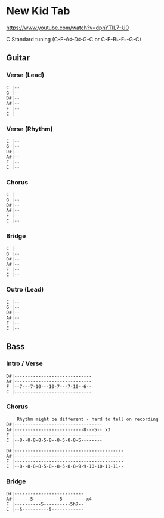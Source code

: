 
# New Kid Tab

<https://www.youtube.com/watch?v=dpnYTIL7-U0>

C Standard tuning (C-F-A♯-D♯-G-C or C-F-B♭-E♭-G-C)

## Guitar
  
### Verse (Lead)

    C |--
    G |--
    D#|--
    A#|--
    F |--
    C |--

### Verse (Rhythm)

    C |--
    G |--
    D#|--
    A#|--
    F |--
    C |--

### Chorus

    C |--
    G |--
    D#|--
    A#|--
    F |--
    C |--

### Bridge

    C |--
    G |--
    D#|--
    A#|--
    F |--
    C |--

### Outro (Lead)

    C |--
    G |--
    D#|--
    A#|--
    F |--
    C |--

## Bass

### Intro / Verse

    D#|-----------------------------
    A#|-----------------------------
    F |--7---7-10---10-7---7-10--6--
    C |-----------------------------

### Chorus

        Rhythm might be different - hard to tell on recording
    D#|---------------------------------
    A#|--------------------------8---5-- x3
    F |---------------------------------
    C |--8--8-8-8-5-8--8-5-8-8-5--------
      |
    D#|-----------------------------------------
    A#|-----------------------------------------
    F |-----------------------------------------
    C |--8--8-8-8-5-8--8-5-8-8-9-9-10-10-11-11--

### Bridge

    D#|--------------------------
    A#|------5----------5-------- x4
    F |----------5----------5h7--
    C |--5----------5------------
